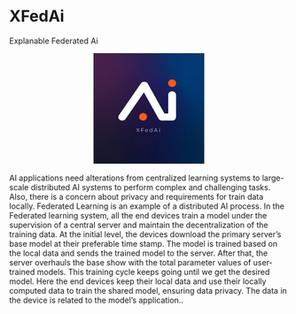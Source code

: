 # XFedAi
Explanable Federated Ai

<p align="center"><img src="images/XFedAi_Logo.jpg" width="200"/></p>

<p>
AI applications need alterations from centralized learning systems to large-scale distributed AI systems to perform complex and challenging tasks. Also, there is a concern about privacy and requirements for train data locally. Federated Learning is an example of a distributed AI process. In the Federated learning system, all the end devices train a model under the supervision of a central server and maintain the decentralization of the training data. At the initial level, the devices download the primary server’s base model at their preferable time stamp. The model is trained based on the local data and sends the trained model to the server. After that, the server overhauls the base show with the total parameter values of user-trained models. This training cycle keeps going until we get the desired model. Here the end devices keep their local data and use their locally computed data to train the shared model, ensuring data privacy. The data in the device is related to the model’s application..
</p>
